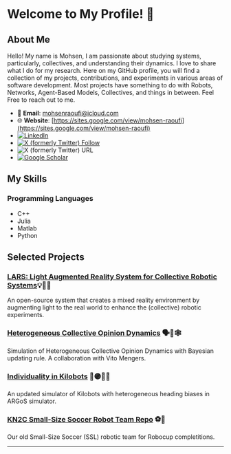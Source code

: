 # Welcome to My Profile! 👋

## About Me

Hello! My name is Mohsen, I am passionate about studying systems, particularly, collectives, and understanding their dynamics. I love to share what I do for my research. Here on my GitHub profile, you will find a collection of my projects, contributions, and experiments in various areas of software development. Most projects have something to do with Robots, Networks, Agent-Based Models, Collectives, and things in between. Feel Free to reach out to me.

- 📧 **Email**: mohsenraoufi@icloud.com
- 🌐 **Website**: [https://sites.google.com/view/mohsen-raoufi](https://sites.google.com/view/mohsen-raoufi)
- [![LinkedIn](https://img.shields.io/badge/-LinkedIn-blue?style=flat&logo=Linkedin&logoColor=white)](https://www.linkedin.com/in/mohsen-raoufi/)
- [![X (formerly Twitter) Follow](https://img.shields.io/twitter/follow/:mohsen_raoufi)](https://twitter.com/mohsen_raoufi)
- ![X (formerly Twitter) URL](https://img.shields.io/twitter/url)
- [![Google Scholar](https://img.shields.io/badge/Google_Scholar-4285F4?style=flat&logo=google-scholar&logoColor=white)](https://scholar.google.com/citations?user=P9A5OrEAAAAJ&hl=en)



## My Skills

### Programming Languages
- C++
- Julia
- Matlab
- Python

## Selected Projects

### [LARS: Light Augmented Reality System for Collective Robotic Systems](https://github.com/mohsen-raoufi/LARS)💡🔦🤖
An open-source system that creates a mixed reality environment by augmenting light to the real world to enhance the (collective) robotic experiments. 

### [Heterogeneous Collective Opinion Dynamics](https://github.com/mohsen-raoufi/uncertainty_opinion_dynamic) 🗣️📣🕸️
Simulation of Heterogeneous Collective Opinion Dynamics with Bayesian updating rule. A collaboration with Vito Mengers.

### [Individuality in Kilobots](https://github.com/mohsen-raoufi/Kilobots-Individuality-ALife-23) 🔴🟣🔵🤖
An updated simulator of Kilobots with heterogeneous heading biases in ARGoS simulator. 

### [KN2C Small-Size Soccer Robot Team Repo](https://github.com/mohsen-raoufi/KN2C-SSL) ⚽️🤖
Our old Small-Size Soccer (SSL) robotic team for Robocup completitions. 

---
